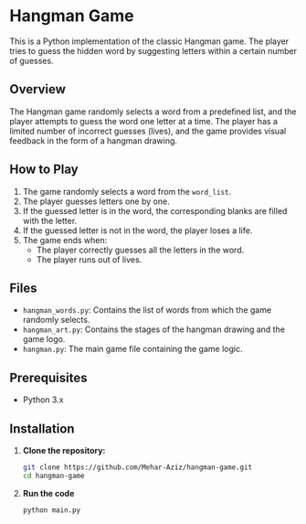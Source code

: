 # Hangman Game

This is a Python implementation of the classic Hangman game. The player tries to guess the hidden word by suggesting letters within a certain number of guesses.

## Overview

The Hangman game randomly selects a word from a predefined list, and the player attempts to guess the word one letter at a time. The player has a limited number of incorrect guesses (lives), and the game provides visual feedback in the form of a hangman drawing.

## How to Play

1. The game randomly selects a word from the `word_list`.
2. The player guesses letters one by one.
3. If the guessed letter is in the word, the corresponding blanks are filled with the letter.
4. If the guessed letter is not in the word, the player loses a life.
5. The game ends when:
   - The player correctly guesses all the letters in the word.
   - The player runs out of lives.

## Files

- `hangman_words.py`: Contains the list of words from which the game randomly selects.
- `hangman_art.py`: Contains the stages of the hangman drawing and the game logo.
- `hangman.py`: The main game file containing the game logic.

## Prerequisites

- Python 3.x

## Installation

1. **Clone the repository:**
   ```sh
   git clone https://github.com/Mehar-Aziz/hangman-game.git
   cd hangman-game
2. **Run the code**
   ```sh
   python main.py